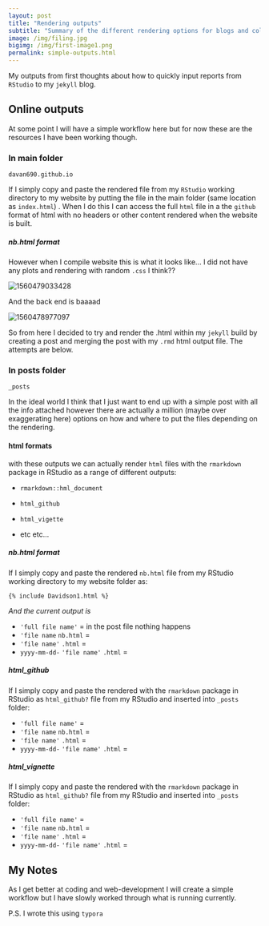 ```yaml
---
layout: post
title: "Rendering outputs"
subtitle: "Summary of the different rendering options for blogs and collaborations"
image: /img/filing.jpg
bigimg: /img/first-image1.png
permalink: simple-outputs.html
---
```


My outputs from first thoughts about how to quickly input reports from `RStudio` to my `jekyll` blog. 

## Online outputs

At some point I will have a simple workflow here but for now these are the resources I have been working though.

### In main folder

`davan690.github.io`

If I simply copy and paste the rendered file from my `RStudio` working directory to my website by putting the file in the main folder (same location as `index.html`) . When I do this I can access the full `html` file in a the `github` format of html with no headers or other content rendered when the website is built.

##### nb.html format

However when I compile website this is what it looks like... I did not have any plots and rendering with random `.css` I think??

![1560479033428](C:\GIT\davan690.github.io\img\no-plots-rmd.png)

And the back end is baaaad

![1560478977097](C:\GIT\davan690.github.io\img\tag-issues-render-md.png)

So from here I decided to try and render the .html within my `jekyll` build by creating a post and merging the post with my `.rmd` html output file. The attempts are below.

### In posts folder

`_posts`

In the ideal world I think that I just want to end up with a simple post with all the info attached however there are actually a million (maybe over exaggerating here) options on how and where to put the files depending on the rendering.

#### html formats

with these outputs we can actually render `html` files with the `rmarkdown` package in RStudio as a range of different outputs:

- `rmarkdown::hml_document`

- `html_github`
- `html_vigette`
- etc etc...

##### nb.html format

If I simply copy and paste the rendered `nb.html` file from my RStudio working directory to my website folder as:

```{% include Davidson1.html %}```

*And the current output is*

- `'full file name'` = in the post file nothing happens
- `'file name` `nb.html` = 
- `'file name'` `.html` = 
- `yyyy-mm-dd-` `'file name'` `.html` = 

##### html_github

If I simply copy and paste the rendered with the `rmarkdown` package in RStudio as `html_github?` file from my RStudio and inserted into `_posts` folder:

- `'full file name'` = 
- `'file name` `nb.html` = 
- `'file name'` `.html` = 
- `yyyy-mm-dd-` `'file name'` `.html` = 

##### html_vignette

If I simply copy and paste the rendered with the `rmarkdown` package in RStudio as `html_github?` file from my RStudio and inserted into `_posts` folder:

- `'full file name'` = 
- `'file name` `nb.html` = 
- `'file name'` `.html` = 
- `yyyy-mm-dd-` `'file name'` `.html` = 



## My Notes

As I get better at coding and web-development I will create a simple workflow but I have slowly worked through what is running currently.

P.S. I wrote this using `typora`